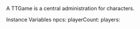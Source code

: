 A TTGame is a central administration for characters.

Instance Variables
	npcs:		<OrderedCollection>
	playerCount:		<Number>
	players:		<OrderedCollection>

